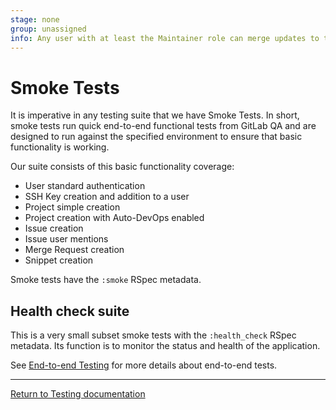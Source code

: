 ```yaml
---
stage: none
group: unassigned
info: Any user with at least the Maintainer role can merge updates to this content. For details, see https://docs.gitlab.com/ee/development/development_processes.html#development-guidelines-review.
---
```


# Smoke Tests

It is imperative in any testing suite that we have Smoke Tests. In short, smoke
tests run quick end-to-end functional tests from GitLab QA and are
designed to run against the specified environment to ensure that basic
functionality is working.

Our suite consists of this basic functionality coverage:

- User standard authentication
- SSH Key creation and addition to a user
- Project simple creation
- Project creation with Auto-DevOps enabled
- Issue creation
- Issue user mentions
- Merge Request creation
- Snippet creation

Smoke tests have the `:smoke` RSpec metadata.

## Health check suite

This is a very small subset smoke tests with the `:health_check` RSpec metadata.
Its function is to monitor the status and health of the application.

See [End-to-end Testing](end_to_end/index.md) for more details about
end-to-end tests.

---

[Return to Testing documentation](index.md)
